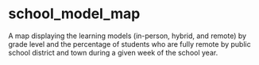 # school_model_map
A map displaying the learning models (in-person, hybrid, and remote) by grade level and the percentage of students who are fully remote by public school district and town during a given week of the school year.

